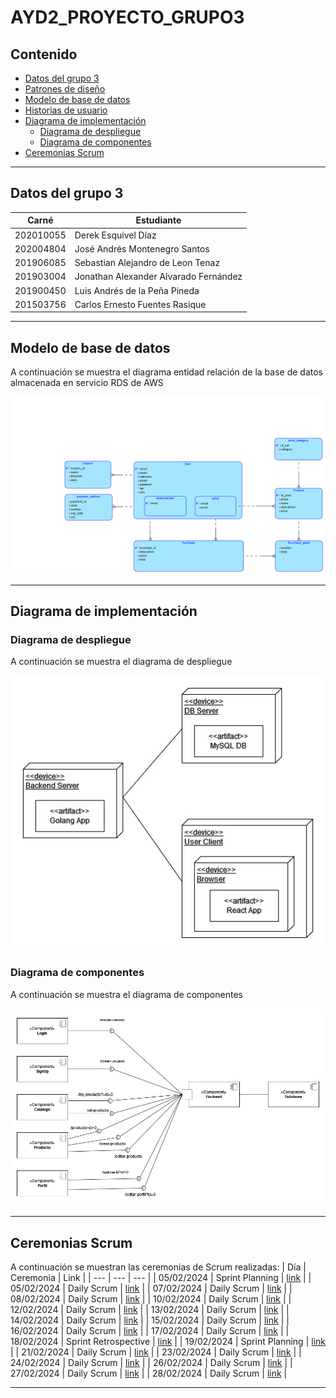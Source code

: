 # AYD2_PROYECTO_GRUPO3

## Contenido
- [Datos del grupo 3](#datos)
- [Patrones de diseño](documentation/Patrones%20de%20disenio.md)
- [Modelo de base de datos](#database)
- [Historias de usuario](documentation/UsersHistory.md)
- [Diagrama de implementación](#implementacion)
    - [Diagrama de despliegue](#despliegue)
    - [Diagrama de componentes](#componentes)
- [Ceremonias Scrum](#ceremonias)

---

<a name="datos"></a>
## Datos del grupo 3

| Carné | Estudiante |
| --- | --- |
| 202010055 | Derek Esquivel Díaz |
| 202004804 | José Andrés Montenegro Santos |
| 201906085 | Sebastian Alejandro de Leon Tenaz |
| 201903004 | Jonathan Alexander Alvarado Fernández |
| 201900450 | Luis Andrés de la Peña Pineda |
| 201503756 | Carlos Ernesto Fuentes Rasique |

---

<a name="database"></a>
## Modelo de base de datos

A continuación se muestra el diagrama entidad relación de la base de datos almacenada en servicio RDS de AWS

![modelo](documentation/DB_model.png)

---

<a name="implementacion"></a>
## Diagrama de implementación

<a name="despliegue"></a>
### Diagrama de despliegue

A continuación se muestra el diagrama de despliegue

![despliegue](documentation/imagenes/Diagrama%20de%20Despliegue.jpg)

<a name="componentes"></a>
### Diagrama de componentes

A continuación se muestra el diagrama de componentes

![componentes](documentation/imagenes/Diagrama%20de%20Componentes.jpg)

---
<a name="ceremonias"></a>
## Ceremonias Scrum

A continuación se muestran las ceremonias de Scrum realizadas:
| Día | Ceremonia | Link | 
| --- | --- | --- |
| 05/02/2024 | Sprint Planning | [link](https://drive.google.com/file/d/12OtWSlaTP_EQn5oDIQwZzzCXrB1moJ53/view?usp=drive_link) |
| 05/02/2024 | Daily Scrum | [link](https://drive.google.com/file/d/1bIPBq27E348q7lYGnV3hTKXM8g6HBCFB/view?usp=drive_link) |
| 07/02/2024 | Daily Scrum | [link](https://drive.google.com/file/d/1kSlLQ85LPJPwoMRW8o2z9a1mIHH36OFD/view?usp=drive_link) |
| 08/02/2024 | Daily Scrum | [link](https://drive.google.com/file/d/1Ee5px_feuHJfNr7hKE5NV2bDyW15a0Js/view?usp=drive_link) |
| 10/02/2024 | Daily Scrum | [link](https://drive.google.com/file/d/1AT3Jw-ZTiNSthqFuRI1B3rGSqdg0DBqj/view?usp=drive_link) |
| 12/02/2024 | Daily Scrum | [link](https://drive.google.com/file/d/1vSHJajzSjftWpAlvprtWm7hCbQTKRHnJ/view?usp=drive_link) |
| 13/02/2024 | Daily Scrum | [link](https://drive.google.com/file/d/1OL0AYsMGQ2JXDdXhg6efOqZHhTshbnIQ/view?usp=drive_link) |
| 14/02/2024 | Daily Scrum | [link](https://drive.google.com/file/d/1OL0AYsMGQ2JXDdXhg6efOqZHhTshbnIQ/view?usp=drive_link) |
| 15/02/2024 | Daily Scrum | [link](https://drive.google.com/file/d/1_vXGSR-MoXHG8YDl1Bq3FWHfqrJrhkbj/view?usp=drive_link) |
| 16/02/2024 | Daily Scrum | [link](https://drive.google.com/file/d/18_aLHbYGauDZ0mqin7ppOhWT3w7fxabL/view?usp=drive_link) |
| 17/02/2024 | Daily Scrum | [link](https://drive.google.com/file/d/1Rk9TnpUWl4SjnZmLW3cz4T_30Y4MVWzg/view?usp=drive_link) |
| 18/02/2024 | Sprint Retrospective | [link](https://drive.google.com/file/d/1zxVm_qv8-7lIpdKsi6ccjXCys9nej-UN/view?usp=drive_link) |
| 19/02/2024 | Sprint Planning | [link](https://drive.google.com/file/d/1CqoYu9AiY4lGkpme_qErsanDZXPm2hm5/view?usp=drive_link) |
| 21/02/2024 | Daily Scrum | [link](https://drive.google.com/file/d/18cBhcVJyt0kpos1T9_5QdF0VreY61woR/view?usp=drive_link) |
| 23/02/2024 | Daily Scrum | [link](https://drive.google.com/file/d/1Y0wqm3QR5tD3NoSwAm1Nu3Zc8KnHXUNc/view?usp=drive_link) |
| 24/02/2024 | Daily Scrum | [link](https://drive.google.com/file/d/1VD6rJmv9QXtGqwlLXMvcyCn2OcrnBFBe/view?usp=drive_link) |
| 26/02/2024 | Daily Scrum | [link](https://drive.google.com/file/d/1Xk7hSJVVO9SnaVuPaqzfXcDlP2oo14LR/view?usp=drive_link) |
| 27/02/2024 | Daily Scrum | [link](https://drive.google.com/file/d/1xfMDcFdBJoMHntoWQyfzcYGfwT3rdH_O/view?usp=drive_link) |
| 28/02/2024 | Daily Scrum | [link](https://drive.google.com/file/d/1pD9NwYMb-GzucVuEstX8IX4fi-1sUsB1/view?usp=drive_link) |

---
